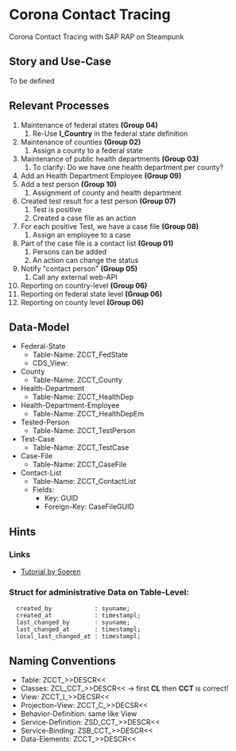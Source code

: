 # Corona Contact Tracing

Corona Contact Tracing with SAP RAP on Steampunk

## Story and Use-Case

To be defined

## Relevant Processes

1. Maintenance of federal states **(Group 04)**
   1. Re-Use **I_Country** in the federal state definition
2. Maintenance of counties **(Group 02)**
   1. Assign a county to a federal state
3. Maintenance of public health departments **(Group 03)**
   1. To clarify: Do we have one health department per county?
4. Add an Health Department Employee **(Group 09)**
5. Add a test person **(Group 10)**
   1. Assignment of county and health department
6. Created test result for a test person **(Group 07)**
   1. Test is positive
   2. Created a case file as an action
7. For each positive Test, we have a case file **(Group 08)**
   1. Assign an employee to a case
8. Part of the case file is a contact list **(Group 01)**
   1. Persons can be added
   2. An action can change the status
9. Notify "contact person" **(Group 05)**
    1. Call any external web-API
10. Reporting on country-level **(Group 06)**
11. Reporting on federal state level **(Group 06)**
12. Reporting on county level **(Group 06)**

## Data-Model

- Federal-State
  - Table-Name: ZCCT_FedState
  - CDS_View:
- County
  - Table-Name: ZCCT_County
- Health-Department
  - Table-Name: ZCCT_HealthDep
- Health-Department-Employee
  - Table-Name: ZCCT_HealthDepEm
- Tested-Person
  - Table-Name: ZCCT_TestPerson
- Test-Case
  - Table-Name: ZCCT_TestCase
- Case-File
  - Table-Name: ZCCT_CaseFile
- Contact-List
  - Table-Name: ZCCT_ContactList
  - Fields:
    - Key: GUID
    - Foreign-Key: CaseFileGUID

## Hints

### Links

- [Tutorial by Soeren](https://github.com/soschlegel/abap.livecoding)

### Struct for administrative Data on Table-Level:

```abap
  created_by            : syuname;  
  created_at            : timestampl;
  last_changed_by       : syuname;
  last_changed_at       : timestampl;
  local_last_changed_at : timestampl;
```

## Naming Conventions

- Table: ZCCT_>>DESCR<<
- Classes: ZCL_CCT_>>DESCR<< &rarr; first **CL** then **CCT** is correct!
- View: ZCCT_I_>>DECSR<<
- Projection-View: ZCCT_C_>>DECSR<<
- Behavior-Definition: same like View
- Service-Definition: ZSD_CCT_>>DESCR<<
- Service-Binding: ZSB_CCT_>>DESCR<<
- Data-Elements: ZCCT_>>DESCR<< 